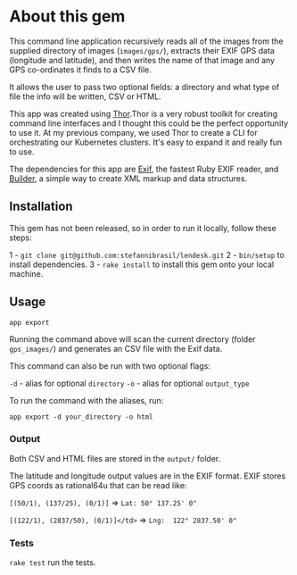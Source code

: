 # About this gem

This command line application recursively reads all of the images from the supplied directory of images (`images/gps/`), extracts their EXIF GPS data (longitude and latitude), and then writes the name of that image and any GPS co-ordinates it finds to a CSV file.

It allows the user to pass two optional fields: a directory and what type of file the info will be written, CSV or HTML.

This app was created using [Thor](http://whatisthor.com/).Thor is a very robust toolkit for creating command line interfaces and I thought this could be the perfect opportunity to use it. At my previous company, we used Thor to create a CLI for orchestrating our Kubernetes clusters. It's easy to expand it and really fun to use.

The dependencies for this app are [Exif](https://github.com/tonytonyjan/exif), the fastest Ruby EXIF reader,  and [Builder](https://github.com/jimweirich/builder), a simple way to create XML markup and data structures.

## Installation

This gem has not been released, so in order to run it locally, follow these steps:

1 - `git clone git@github.com:stefannibrasil/lendesk.git`
2 - `bin/setup` to install dependencies.
3 - `rake install` to install this gem onto your local machine.

## Usage

`app export`

Running the command above will scan the current directory (folder `gps_images/`) and generates an CSV file with the Exif data.

This command can also be run with two optional flags:

`-d` - alias for optional `directory`
`-o` - alias for optional `output_type`

To run the command with the aliases, run:

`app export -d your_directory -o html`

### Output

Both CSV and HTML files are stored in the `output/` folder.

The latitude and longitude output values are in the EXIF format. EXIF stores GPS coords as rational64u that can be read like:

`[(50/1), (137/25), (0/1)]` => `Lat: 50° 137.25' 0"`

`[(122/1), (2837/50), (0/1)]</td>` => `Lng:  122° 2837.50' 0"`

### Tests

`rake test` run the tests.
